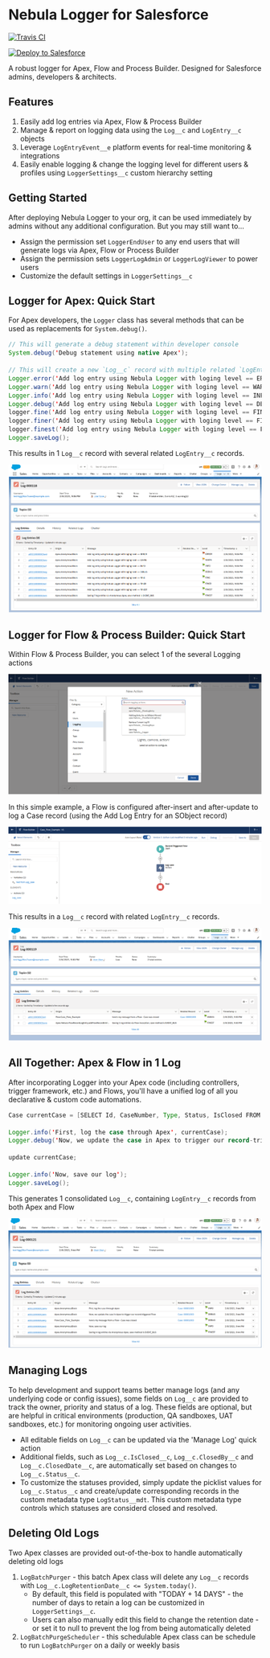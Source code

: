 # Nebula Logger for Salesforce
[![Travis CI](https://img.shields.io/travis/jongpie/NebulaLogger/master.svg)](https://travis-ci.org/jongpie/NebulaLogger)

<a href="https://githubsfdeploy.herokuapp.com" target="_blank">
    <img alt="Deploy to Salesforce" src="https://raw.githubusercontent.com/afawcett/githubsfdeploy/master/deploy.png">
</a>

A robust logger for Apex, Flow and Process Builder. Designed for Salesforce admins, developers & architects.

## Features
1. Easily add log entries via Apex, Flow & Process Builder
2. Manage & report on logging data using the `Log__c` and `LogEntry__c` objects
3. Leverage `LogEntryEvent__e` platform events for real-time monitoring & integrations
4. Easily enable logging & change the logging level for different users & profiles using `LoggerSettings__c` custom hierarchy setting


## Getting Started
After deploying Nebula Logger to your org, it can be used immediately by admins without any additional configuration. But you may still want to...
* Assign the permission set `LoggerEndUser` to any end users that will generate logs via Apex, Flow or Process Builder
* Assign the permission sets `LoggerLogAdmin` or `LoggerLogViewer` to power users
* Customize the default settings in `LoggerSettings__c`

## Logger for Apex: Quick Start
For Apex developers, the `Logger` class has several methods that can be used as replacements for `System.debug()`.

```java
// This will generate a debug statement within developer console
System.debug('Debug statement using native Apex');

// This will create a new `Log__c` record with multiple related `LogEntry__c` records
Logger.error('Add log entry using Nebula Logger with loging level == ERROR');
Logger.warn('Add log entry using Nebula Logger with loging level == WARN');
Logger.info('Add log entry using Nebula Logger with loging level == INFO');
Logger.debug('Add log entry using Nebula Logger with loging level == DEBUG');
logger.fine('Add log entry using Nebula Logger with loging level == FINE');
logger.finer('Add log entry using Nebula Logger with loging level == FINER');
logger.finest('Add log entry using Nebula Logger with loging level == FINEST');
Logger.saveLog();
```


This results in 1 `Log__c` record with several related `LogEntry__c` records.

![Apex Log Results](./content/apex-log.png)

## Logger for Flow & Process Builder: Quick Start
Within Flow & Process Builder, you can select 1 of the several Logging actions

![Flow Logger Actions](./content/flow-logger-actions.png)

In this simple example, a Flow is configured after-insert and after-update to log a Case record (using the Add Log Entry for an SObject record)

![Flow Builder: Log Case](./content/flow-builder-log-case.png)

This results in a `Log__c` record with related `LogEntry__c` records.

![Flow Log Results](./content/flow-log.png)

## All Together: Apex & Flow in 1 Log
After incorporating Logger into your Apex code (including controllers, trigger framework, etc.) and Flows, you'll have a unified log of all you declarative & custom code automations.

```java
Case currentCase = [SELECT Id, CaseNumber, Type, Status, IsClosed FROM Case LIMIT 1];

Logger.info('First, log the case through Apex', currentCase);
Logger.debug('Now, we update the case in Apex to trigger our record-triggered Flow', currentCase);

update currentCase;

Logger.info('Now, save our log');
Logger.saveLog();
```

This generates 1 consolidated `Log__c`, containing `LogEntry__c` records from both Apex and Flow

![Flow Log Results](./content/combined-apex-flow-log.png)

## Managing Logs
To help development and support teams better manage logs (and any underlying code or config issues), some fields on `Log__c` are provided to track the owner, priority and status of a log. These fields are optional, but are helpful in critical environments (production, QA sandboxes, UAT sandboxes, etc.) for monitoring ongoing user activities.
* All editable fields on `Log__c` can be updated via the 'Manage Log' quick action
* Additional fields, such as `Log__c.IsClosed__c`, `Log__c.ClosedBy__c` and `Log__c.ClosedDate__c`, are automatically set based on changes to `Log__c.Status__c`.
* To customize the statuses provided, simply update the picklist values for `Log__c.Status__c` and create/update corresponding records in the custom metadata type `LogStatus__mdt`. This custom metadata type controls which statuses are considerd closed and resolved.

## Deleting Old Logs
Two Apex classes are provided out-of-the-box to handle automatically deleting old logs
1. `LogBatchPurger` - this batch Apex class will delete any `Log__c` records with `Log__c.LogRetentionDate__c <= System.today()`.
   * By default, this field is populated with "TODAY + 14 DAYS" - the number of days to retain a log can be customized in `LoggerSettings__c`.
   * Users can also manually edit this field to change the retention date - or set it to null to prevent the log from being automatically deleted
2. `LogBatchPurgeScheduler` - this schedulable Apex class can be schedule to run `LogBatchPurger` on a daily or weekly basis